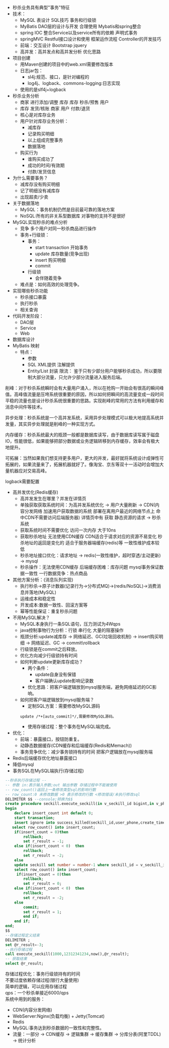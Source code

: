+ 秒杀业务具有典型"事务"特征
+ 技术：
    + MySQL 表设计 SQL技巧 事务和行级锁
    + MyBatis DAO层的设计与开发 合理使用 Mybatis和spring整合
    + spring IOC 整合Service以及service所有的依赖 声明式事务
    + springMVC Restful接口设计和使用 框架运作流程 Controller的开发技巧
    + 前端：交互设计 Bootstrap jquery
    + 高并发：高并发点和高并发分析 优化思路
+ 项目创建
    + 用Maven创建的项目中的web.xml需要修改版本
    + 日志jar包：
        + sl4j:规范、接口，是针对编程的
        + log4j、logback、commons-logging:日志实现
    + 使用的是slf4j+logback
+ 秒杀业务分析
    + 商家 进行添加/调整  库存  库存  秒杀/预售    用户 
    + 库存 发货/核账      商家  用户 付款/退货
    + 核心是对库存业务
    + 用户针对库存业务分析：
        + 减库存
        + 记录购买明细
        + 以上组成完整事务
        + 数据落地
    + 购买行为
        + 谁购买成功了
        + 成功的时间/有效期
        + 付款/发货信息
+ 为什么需要事务？
    + 减库存没有购买明细
    + 记了明细没有减库存
    + 出现超卖/少卖
+ 关于数据落地
    + MySQL：事务机制仍然是目前最可靠的落地方案
    + NoSQL:所有的非关系型数据库 对事物的支持不是很好
+ MySQL实现秒杀的难点分析
    + 竞争 多个用户对同一秒杀商品进行操作
    + 事务+行级锁：
        + 事务：
            + start transaction 开始事务
            + update 库存数量(竞争出现)
            + insert 购买明细
            + commit
        + 行级锁
            + 会伴随着竞争
    + 难点是：如何高效的处理竞争。
+ 实现哪些秒杀功能
    + 秒杀接口暴露 
    + 执行秒杀
    + 相关查询
+ 代码开发阶段：
    + DAO层
    + Service
    + Web
+ 数据库设计
+ MyBatis 映射
    + 特点：
        + 参数
        + SQL XML提供 注解提供
        + Entity/List 封装
限流： 鉴于只有少部分用户能够秒杀成功，所以要限制大部分流量，只允许少部分流量进入服务后端。

削峰：对于秒杀系统瞬时会有大量用户涌入，所以在抢购一开始会有很高的瞬间峰值。高峰值流量是压垮系统很重要的原因，所以如何把瞬间的高流量变成一段时间平稳的流量也是设计秒杀系统很重要的思路。实现削峰的常用的方法有利用缓存和消息中间件等技术。

异步处理：秒杀系统是一个高并发系统，采用异步处理模式可以极大地提高系统并发量，其实异步处理就是削峰的一种实现方式。

内存缓存：秒杀系统最大的瓶颈一般都是数据库读写，由于数据库读写属于磁盘IO，性能很低，如果能够把部分数据或业务逻辑转移到内存缓存，效率会有极大地提升。

可拓展：当然如果我们想支持更多用户，更大的并发，最好就将系统设计成弹性可拓展的，如果流量来了，拓展机器就好了。像淘宝、京东等双十一活动时会增加大量机器应对交易高峰。

logback需要配置
+ 高并发优化(Redis缓存)
    + 高并发发生在哪里？并发在详情页 
    + 单独获取获取系统时间：为高并发系统优化 -> 用户大量刷新 -> CDN(内容分发网络 加速用户获取数据的系统 部署在离用户最近的网络节点上 命中CDN不需要访问后端服务器) 详情页中有 获取 静态资源的请求 -> 秒杀系统  
    + 获取系统时间不需要优化 访问一次内存 大于10ns
    + 获取秒杀地址  无法使用CDN缓存 CDN适合于请求对应的资源不易变化 秒杀地址的返回是变化的  适合于服务器端缓存(redis)等 一致性维护成本较低
    + 秒杀地址接口优化：请求地址 -> redis(一致性维护，超时穿透/主动更新) -> mysql
    + 秒杀操作：无法使用CDN缓存 后端缓存困难：库存问题 mysql事务保证数据一致性 一行数据竞争：热点商品   
+ 其他方案分析：(消息队列实现)
    + 执行秒杀->原子计数器(记录行为->分布式MQ)->(redis/NoSQL)->消费消息并落地(MySQL) 
    + 运维成本和稳定性
    + 开发成本:数据一致性、回滚方案等
    + 幂等性能保证：重复秒杀问题
+ 不用MySQL解决？
    + MySQL本身执行一条SQL语句，压力测试为4Wqps
    + java控制事物行为分析：行锁 串行化 大量的阻塞操作
    + 瓶颈分析:update减库存 -> 网络延迟、GC(垃圾回收机制) -> insert购买明细 -> 网络延迟、GC -> commit\rollback
    + 行级锁是在commit之后释放。
    + 优化方向减少行级锁持有时间
    + 如何判断update更新库存成功？
        + 两个条件：
            + update自身没有保错
            + 客户端确认update影响记录数
        + 优化思路：把客户端逻辑放到mysql服务端，避免网络延迟的GC影响。
    + 如何把客户端逻辑放到mysql服务端？
        + 定制SQL方案：需要修改MySQL源码
        ```
        update /*+[auto_commit]*/,需要修改MySQL源码。
        ```
        + 使用存储过程：整个事务在MySQL端完成。
+ 优化：
    + 前端：暴露接口，按钮防重复。
    + 动静态数据缓存(CDN缓存和后端缓存(Redis和Memach))
    + 事务竞争优化：减少事务锁持有的时间 把客户逻辑放在mysql服务端
+ Redis后端缓存优化地址暴露接口
+ 降低mysql
+ 事务SQL在MySQL端执行(存储过程)
```sql
--秒杀执行存储过程 --
-- 参数 in:表示输入参数;out 输出参数 存储过程中不能被使用
-- row_count()返回上一条修改类型sql的影响行数
-- row_count:0 未修改数据 >0 表示修改的行数 <修改错误/未执行修改sql
DELIMITER $$ --console;转换为$$
create procedure seckill.execute_seckill(in v_seckill_id bigint,in v_phone bigint,in v_kill_time timestamp,out r_result int)
begin 
    declare insert_count int default 0;
    start transaction;
    insert ignore into success_killed(seckill_id,user_phone,create_time) values( v_seckill_id,v_phone,v_kill_time)
   select row_count() into insert_count;
    if(insert_count = 0)then
        rollback;
        set r_result = -1;
    else if(insert_count < 0)  then
        rollback;
        set r_result = -2;
    else
    update seckill set number = number-1 where seckill_id = v_seckill_id and end_time >  v_kill_time and start_time < v_kill_time and number > 0;
    select row_count() into insert_count;
     if(insert_count = 0)then
        rollback;
        set r_result = 0;
    else if(insert_count < 0)  then
        rollback;
        set r_result = -2;
    else
        commit;
        set r_result = 1;
        end if;
    end if;
end;
$$
--存储过程定义结束
DELIMITER ;
set @r_result=-3;
--执行存储过程
call execute_seckill(1000,12312341234,now(),@r_result);
-- 获取结果
select @r_result;
```
存储过程优化：事务行级锁持有的时间  
不要过度依赖存储过程(银行大量使用)  
简单的逻辑，可以应用存储过程  
qps：一个秒杀单接近6000/qps  
系统中用到的服务：
+ CDN(内容分发网络)
+ WebServer:Nginx(负载均衡) + Jetty(Tomcat) 
+ Redis
+ MySQL:事务达到秒杀数据的一致性和完整性。
+ 流量：一部分 -> CDN缓存 -> 逻辑集群 -> 缓存集群 -> 分库分表(阿里TDDL) -> 统计分析